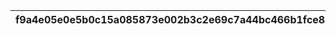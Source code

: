 |f9a4e05e0e5b0c15a085873e002b3c2e69c7a44bc466b1fce8458afc4481fa68|b3dc99c40dfa2e84aa9db4f3b541789c69a8573f25b6dc06eaf49180ec57680e|cf52f8afd8ac2adaec39953f11f49f23bdaef47425e2ef6980abebfa29c42a9e|f114ad1053950f976ad3e83e7a2f93ce213cb79d83dac77ddb639dc17b4f90f3|6c7a4e818fdc9866f3d64fa2c996b297315672e59afbf6383f663411096850b3|de194727e07c40fdd40feed41083cf47433512275149a52300b7417ee46bd10b|dbff32b1b409daf99a31955e4604f1920d48b55ce1020fca713c0913c1fd9675|da2760d82f22a6ce02657af7a4bf465ea6ee169d7a220e974a5c63df18373ce0|9d5e5113886ec07ed9c26991e1c29a8ed486f5fa9051d122d94f4367d197dbab|537c1cbe265b0dad3839d105cb6ed4ceb54bc6c5b343d51e52107e5daae841cc|4d8d1b8abd82be440d5c9640581709ed367870e5eb11ba2067e8b437f1355754|
| --- | --- | --- | --- | --- | --- | --- | --- | --- | --- | --- |